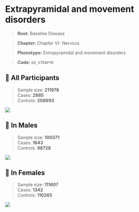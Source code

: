 # Extrapyramidal and movement disorders

> **Root:** Baseline Disease  

> **Chapter:** Chapter VI- Nervous  

> **Phenotype:** Extrapyramidal and movement disorders  

> **Code:** `G6_XTRAPYR`

## 🧪 All Participants  
> Sample size: **211978**  
> Cases: **2985**  
> Controls: **208993**
<img src="/Disease/Figures/ALL/Incidence/G6_XTRAPYR.png"/>
<CsvTable src="/Disease/Data/ALL/Incidence/COX_G6_XTRAPYR.csv" label="🔍 View full results" />

## 👨 In Males  
> Sample size: **100371**  
> Cases: **1643**  
> Controls: **98728**
<img src="/Disease/Figures/Male/Incidence/G6_XTRAPYR.png"/>
<CsvTable src="/Disease/Data/Male/Incidence/COX_G6_XTRAPYR.csv" label="🔍 View full results" />

## 👩 In Females  
> Sample size: **111607**  
> Cases: **1342**  
> Controls: **110265**
<img src="/Disease/Figures/Female/Incidence/G6_XTRAPYR.png"/>
<CsvTable src="/Disease/Data/Female/Incidence/COX_G6_XTRAPYR.csv" label="🔍 View full results" />
